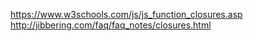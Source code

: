 https://www.w3schools.com/js/js_function_closures.asp
http://jibbering.com/faq/faq_notes/closures.html

<!--stackedit_data:
eyJoaXN0b3J5IjpbLTE1NTQwNzczOTddfQ==
-->